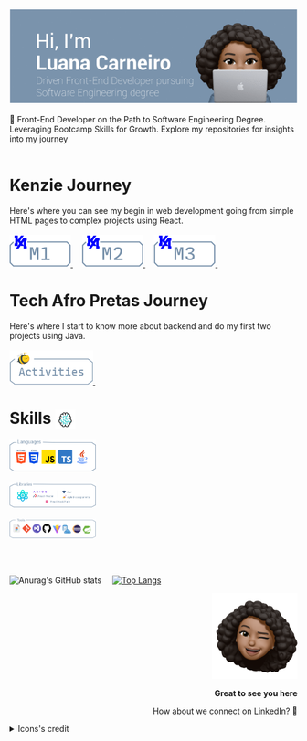 <picture>
 <img src="https://raw.githubusercontent.com/Luhmaria/Luhmaria/main/header.gif">
</picture>
<br></br>
🚀 Front-End Developer on the Path to Software Engineering Degree. Leveraging Bootcamp Skills for Growth. Explore my repositories for insights into my journey
<br></br>
<h1>Kenzie Journey</h1>
Here's where you can see my begin in web development going from simple HTML pages to complex projects using React.
<br></br>
<a href="https://github.com/Luhmaria/Kenzie_M1"> <img src="https://raw.githubusercontent.com/Luhmaria/Luhmaria/main/M1_button.png"> </a> &nbsp; &nbsp;
<a href="https://github.com/Luhmaria/Kenzie_M2"> <img src="https://raw.githubusercontent.com/Luhmaria/Luhmaria/main/M2_button.png"> </a> &nbsp; &nbsp;
<a href="https://github.com/Luhmaria/Kenzie_M3"> <img src="https://raw.githubusercontent.com/Luhmaria/Luhmaria/main/M3_button.png"> </a> &nbsp; &nbsp;
<h1>Tech Afro Pretas Journey</h1>
Here's where I start to know more about backend and do my first two projects using Java.
<br></br>
<a href="https://github.com/Luhmaria/TechAfroPretas"> <img src="https://raw.githubusercontent.com/Luhmaria/Luhmaria/main/techafropretas.png" style="height: 60px;"> </a> &nbsp; &nbsp;
<h1> Skills <picture> <img align="center" height="35" src="https://raw.githubusercontent.com/Luhmaria/Luhmaria/main/brain-unscreen.gif"></picture> </h1>
<picture>
 <img src="https://raw.githubusercontent.com/Luhmaria/Luhmaria/main/languages.png" style="width: 30%;">
</picture>
<br></br>
<picture>
 <img src="https://raw.githubusercontent.com/Luhmaria/Luhmaria/main/libs.png" style="width: 30%;">
</picture>
<br></br>
<picture>
 <img src="https://raw.githubusercontent.com/Luhmaria/Luhmaria/main/tools.png" style="width: 30%;">
</picture>

<br></br>

![Anurag's GitHub stats](https://github-readme-stats.vercel.app/api?username=Luhmaria&show_icons=true&theme=transparent) &nbsp; &nbsp;
[![Top Langs](https://github-readme-stats.vercel.app/api/top-langs/?username=Luhmaria&theme=transparent)](https://github.com/anuraghazra/github-readme-stats)

<div align="right" >
 <picture>
  <img width="150" height="150" src="https://raw.githubusercontent.com/Luhmaria/Luhmaria/main/memoji.png">
 </picture>
 <p><strong>Great to see you here</strong></p>
 <p>How about we connect on <a align="center" href="https://www.linkedin.com/in/luanamariacarneiro/">LinkedIn</a>? 💙 </p>
</div>
<details>
  <summary>Icons's credit</summary>
 <a  href="https://www.flaticon.com/free-icons/visual-studio" title="visual studio icons">Visual studio icons created by Freepik - Flaticon</a>
 <br/>
 <a  href="https://www.flaticon.com/free-icons/figma" title="figma icons">Figma icons created by pancaza - Flaticon</a>
 <br/>
 <a  href="https://www.flaticon.com/free-animated-icons/brain" title="brain animated icons">Brain animated icons created by Freepik - Flaticon</a>
 <br/>
 <a href="https://www.flaticon.com/free-icons/coding" title="coding icons">Coding icons created by Freepik - Flaticon</a>
 <br/>
<a href="https:///www.flaticon.com/free-icons/space-shuttle" title="space shuttle icons">Space shuttle icons created by ultimatearm - Flaticon</a>
 <br/>
<a href="https://www.flaticon.com/free-icons/code" title="code icons">Code icons created by Paul J. - Flaticon</a>
 <br/>
<a href="https://www.flaticon.com/free-icons/bee" title="bee icons">Bee icons created by Freepik - Flaticon</a>
 <br/>
<a href="https://www.flaticon.com/free-icons/typescript" title="typescript icons">Typescript icons created by Freepik - Flaticon</a>
 <br/>
<a href="https://www.flaticon.com/free-icons/react" title="react icons">React icons created by Kiranshastry - Flaticon</a>
 <br/>
<a href="https://www.flaticon.com/br/icones-gratis/java" title="java ícones">Java ícones criados por Freepik - Flaticon</a>
 <br/>
<a href="https://www.flaticon.com/free-icons/sql" title="sql icons">Sql icons created by phatplus - Flaticon</a>
 <br/>
</details>

